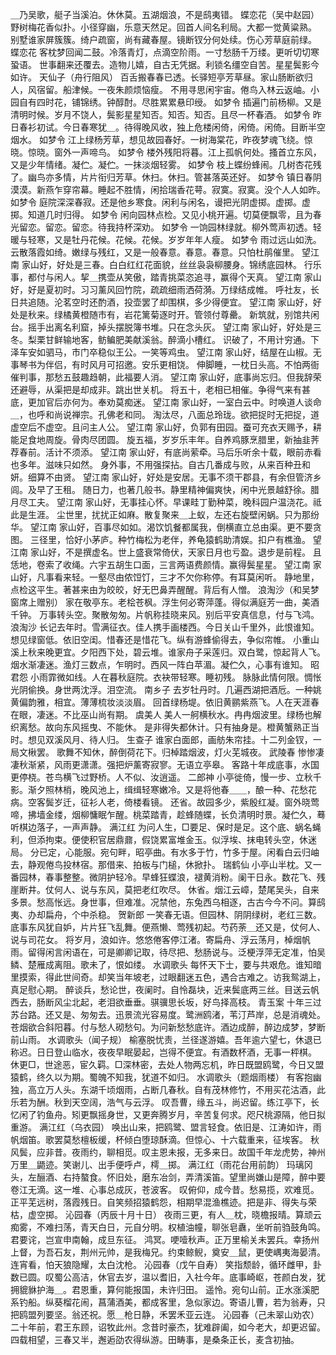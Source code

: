 <!-- { "loadSidebar": true } -->
＿乃吴歌，艇子当溪泊。休休莫。五湖烟浪，不是鸱夷错。 
蝶恋花（吴中赵园）
野树梅花香似扑。小径穿幽，乐意天然足。回首人间名利局。大都一觉黄粱熟。 
别墅谁家屏簇簇。绮户疏窗，尚有藏春屋。镜断钗分何处续。伤心芳草庭前绿。 
蝶恋花
客枕梦回闻二鼓。冷落青灯，点滴空阶雨。一寸愁肠千万缕。更听切切寒蛩语。 
世事翻来还覆去。造物儿嬉，自古无凭据。利锁名缰空自苦。星星鬓影今如许。 
天仙子（舟行阻风）
百舌搬春春已透。长驿短亭芳草昼。家山肠断欲归人，风宿留。船津候。一夜朱颜烦恼瘦。 
不用寻思闲宇宙。倦鸟入林云返岫。小园自有四时花，铺锦绣。钟醇酎。尽胜累累悬印绶。 
如梦令
插遍门前杨柳。又是清明时候。岁月不饶人，鬓影星星知否。知否。知否。且尽一杯春酒。 
如梦令
昨日春衫初试。今日春寒犹＿。待得晚风收，独上危楼闲倚，闲倚。闲倚。目断半空烟水。 
如梦令
江上绿杨芳草，想见故园春好。一树海棠花，昨夜梦魂飞绕。惊晓。惊晓。窗外一声啼鸟。 
如梦令
楼外残阳将暮。江上孤帆何处。搔首立东风，又是少年情绪。凝伫。凝伫。一抹淡烟轻雾。 
如梦令
枝上蝶纷蜂闹。几树杏花残了。幽鸟亦多情，片片衔归芳草。休扫。休扫。管甚落英还好。 
如梦令
镇日春阴漠漠。新燕乍穿帘幕。睡起不胜情，闲拾瑞香花萼。寂寞。寂寞。没个人人如昨。 
如梦令
庭院深深春寂。还是他乡寒食。闲利与闲名，谩把光阴虚掷。虚掷。虚掷。知道几时归得。 
如梦令
闲向园林点检。又见小桃开遍。切莫便飘零，且为春光留恋。留恋。留恋。待我持杯深劝。 
如梦令
一饷园林绿就。柳外莺声初透。轻暖与轻寒，又是牡丹花候。花候。花候。岁岁年年人瘦。 
如梦令
雨过远山如洗。云散落霞如绮。嫩绿与残红，又是一般春意。春意。春意。只怕杜鹃催里。 
望江南
家山好，好处是三春。白白红红花面貌，丝丝袅袅柳腰身。锦绣底园林。 
行乐事，都付与闲人。挈＿携壶从笑傲，踏青挑菜恣追寻，赢得个天真。 
望江南
家山好，好是夏初时。习习薰风回竹院，疏疏细雨洒荷漪。万绿结成帷。 
呼社友，长日共追随。沦茗空时还酌酒，投壶罢了却围棋，多少得便宜。 
望江南
家山好，好处是秋来。绿橘黄橙随市有，岩花篱菊逐时开。管领付尊罍。 
新筑就，别馆共闲台。摇手出离名利窟，掉头摆脱簿书堆。只在念头灰。 
望江南
家山好，好处是三冬。梨栗甘鲜输地客，鲂鳊肥美献溪翁。醉滴小槽红。 
识破了，不用计穷通。下泽车安如驷马，市门卒稳似王公。一笑等鸡虫。 
望江南
家山好，结屋在山椒。无事琴书为伴侣，有时风月可招邀。安乐更相饶。 
伸脚睡，一枕日头高。不怕两衙催判事，那愁五鼓趣趋朝，此福要人消。 
望江南
家山好，底事尚忘归。但我辞荣还避辱，从渠把是却成非。跳出世关机。 
将五十，老相已相催。争得气来有甚底，更加官后亦何为。奉劝莫痴迷。 
望江南
家山好，一室白云中。时唤道人谈命＿，也呼和尚说禅宗。孔佛老和同。 
淘汰尽，八面总玲珑。欲把捉时无把捉，道虚空后不虚空。且问主人公。 
望江南
家山好，负郭有田园。蚕可充衣天赐予，耕能足食地周旋。骨肉尽团圆。 
旋五福，岁岁乐丰年。自养鸡豚烹腊里，新抽韭荠荐春前。活计不须添。 
望江南
家山好，有底尚萦牵。马后乐听余十载，眼前赤看也多年。滋味只如然。 
身外事，不用强探拈。自古几番成与败，从来百种丑和妍。细算不由贤。 
望江南
家山好，好处是安居。无事不须干郡县，有余但管济乡闾。及早了王租。 
随日力，也著几般书。静里精神偏爽快，闲中光景越舒徐。腊月尽工夫。 
望江南
家山好，无事挂心怀。早课畦丁勤种菜，晚科园户温浇花。祗此是生涯。 
尘世里，扰扰正如麻。散复聚来＿上蚁，左还右旋壁闲蜗。只为那纷华。 
望江南
家山好，百事尽如如。渴饮饥餐都属我，倒横直立总由渠。更不要贪图。 
三径里，恰好小茅庐。种竹梅松为老伴，养龟猿鹤助清娱。扣户有樵渔。 
望江南
家山好，不是撰虚名。世上盛衰常倚伏，天家日月也亏盈。退步是前程。 
且恁地，卷索了收绳。六宇五胡生口面，三言两语费颜情。赢得鬓星星。 
望江南
家山好，凡事看来轻。一壑尽由侬饾饤，三才不欠你称停。有耳莫闲听。 
静地里，点检这平生。著甚来由为皎皎，好无巴鼻弄醒醒。背后有人憎。 
浪淘沙（和吴梦窗席上赠别）
家在敬亭东。老桧苍枫。浮生何必寄萍蓬。得似满庭芳一曲，美酒千钟。 
万事转头空。聚散匆匆。片帆称挂晓来风。别后平安真信息，付与飞鸿。 
浪淘沙
长记去年时。雪满征衣。佳人携手画楼西。今日关山千里外，此恨谁知。 
想见绿窗低。依旧空闺。惜春还是惜花飞。纵有游蜂偷得去，争似帘帷。 
小重山
溪上秋来晚更宜。夕阳西下处，碧云堆。谁家舟子采莲归。双白鹭，惊起背人飞。 
烟水渐凄迷。渔灯三数点，乍明时。西风一阵白苹湄。凝伫久，心事有谁知。 
昭君怨
小雨霏微如线。人在暮秋庭院。衣袂带轻寒。睡初残。 
脉脉此情何限。惆怅光阴偷换。身世两沈浮。泪空流。 
南乡子
去岁牡丹时。几遍西湖把酒卮。一种姚黄偏韵雅，相宜。薄薄梳妆淡淡眉。 
回首绿杨堤。依旧黄鹂紫燕飞。人在天涯春在眼，凄迷。不比巫山尚有期。 
虞美人
美人一舸横秋水。冉冉烟波里。绿杨也解织离愁。故向东风摇曳、不能休。 
是非得失都休计。只有抽身是。橙黄蟹熟正当时。想见双溪风月、待人归。 
生查子
谁家白面郎，画舫朱帘挂。十二列金钗，一局文楸罢。 
歌舞不知休，醉倒荷花下。归棹踏烟波，灯火芜城夜。 
武陵春
惨惨凄凄秋渐紧，风雨更潇潇。强把炉薰寄寂寥。无语立亭皋。 
客路十年成底事，水国更停桡。苍鸟横飞过野桥。人不似、汝逍遥。 
二郎神
小亭徙倚，慢一步、立秋千影。渐夕照林梢，晚风池上，缉缉轻寒嫩冷。又是将他春＿＿，酿一种、花愁花病。空客鬓岁迁，征衫人老，倚楼看镜。 
还省。故园多少，紫殷红凝。窗外晓莺啼，拂墙金缕，烟柳慵眠乍醒。桃菜踏青，趁蜂随蝶，长负清明时景。凝伫久，蓦听棋边落子，一声声静。 
满江红
为问人生，□要足、保时是足。这个底、蜗名蝇利，但添拘束。便使积官居鼎鼐，假饶累富堆金玉。似浮埃、抹电转头空，休迷局。 
分已定，心能服。宛句畔，昭亭曲。有水多于竹，竹多于屋。闲看白云归岫去，静观倦鸟投林宿。那借来、拍板与门槌，休掀扑。 
瑞鹤仙
小亭山半枕。又一番园林，春事整整。微阴护轻冷。早蜂狂蝶浪，褪黄消粉。阑干日永。数花飞、残崖断井。仗何人、说与东风，莫把老红吹尽。 
休省。烟江云嶂，楚尾吴头，自来多景。愁高怅远。身世事，但难准。况禁他，东兔西乌相逐，古古今今不问。算鸱夷、办却扁舟，个中杀稳。 
贺新郎
一笑春无语。但园林、阴阴绿树，老红三数。底事东风犹自妒，片片狂飞乱舞。便燕懒、莺残初起。芍药荼＿还又是，仗何人、说与司花女。 
将岁月，浪如许。悠悠倦客停江渚。寄扁舟、浮云荡月，棹烟帆雨。留得闲言闲语在，可是卿卿记取，待尽把、愁肠说与。泛梗浮萍无定准，怕吴鳞、楚雁成离阻。歌未了，恨如缕。 
水调歌头
每怀天下士，要与共艰危。谁知暗里摸索，得此世间奇。却笑当年坡老，过眼翻迷五色，遇合古难之。访我鸳湖上，真足慰心期。 
醉谈兵，愁论世，夜阑时。自怜磊块，近来鬓底两三丝。目送云帆西去，肠断风尘北起，老泪欲垂垂。骐骥思长坂，好鸟择高枝。 
青玉案
十年三过苏台路。还又是、匆匆去。迅景流光容易度。鹭洲鸥渚，苇汀芦岸，总是消魂处。 
苍烟欲合斜阳暮。付与愁人砌愁句。为问新愁愁底许。酒边成醉，醉边成梦，梦断前山雨。 
水调歌头（闻子规）
榆塞脱忧责，兰径遂游嬉。吾年逾六望七，休退已称迟。日日登山临水，夜夜早眠晏起，岂得不便宜。有酒数杯酒，无事一枰棋。 
休更□，世途恶，宦久羁。□深林密，去处人物两忘机，昨日既盟鸥鹭，今日又盟猿鹤，终久以为期。蜀魄不知我，犹道不如归。 
水调歌头（题烟雨楼）
有客抱幽独，高立万人头。东湖千顷烟雨，占断几春秋。自有茂林修竹，不用买花沽酒，此乐若为酬。秋到天空阔，浩气与云浮。 
叹吾曹，缘五斗，尚迟留。练江亭下，长忆闲了钓鱼舟。矧更飘摇身世，又更奔腾岁月，辛苦复何求。咫尺桃源隔，他日拟重游。 
满江红（乌衣园）
唤出山来，把鸥鹭、盟言轻食。依旧是、江涛如许，雨帆烟笛。歌罢莫愁檀板缓，杯倾白堕琼酥滴。但惊心、十六载重来，征埃客。 
秋风鬓，应非昔。夜雨约，聊相觅。叹主恩未报，无多来日。故国千年龙虎势，神州万里＿鼯迹。笑谢儿、出手便呼卢，樗＿掷。 
满江红（雨花台用前韵）
玛璃冈头，左酾酒、右持螯食。怀旧处，磨东冶剑，弄清溪笛。望里尚嫌山是障，醉中要卷江无滴。这一堆、心事总成灰，苍波客。 
叹俯仰，成今昔。愁易揽，欢难觅。正平芜远树，落霞残日。自笑频招猿鹤怨，相期早混渔樵迹。把是非、得失与荣枯，虚空掷。 
沁园春（丙辰十月十日）
夜雨三更，有人＿枕，晓檐报晴。算顽云痴雾，不难扫荡，青天白日，元自分明。权植油幢，聊张皂纛，坐听前驺鼓角鸣。君要诧，岂宣申南翰，成旦东征。 
鸿冥。哽噎秋声。正万里榆关未罢兵。幸扬州上督，为吾石友，荆州元帅，是我梅兄。约束鲸鲵，奠安＿鼠，更使嵎夷海晏清。连宵看，怕天狼隐耀，太白沈枪。 
沁园春（戊午自寿）
笑指颓龄，循环雌甲，卦数已圆。叹蜀公高洁，休官去岁，温以耆旧，入社今年。底事崎岖，苍颜白发，犹拥貔貅护海＿。君恩重，算何能报国，未许归田。 
遥怜。宛句山前。正水涨溪肥系钓船。纵葵榴花闹，菖蒲酒美，都成客里，急似家边。寄语儿曹，若为翁寿，只把鸥盟列要坚。翁还祝。愿＿枪日静，禾罢禾亚云连。 
沁园春（己未翠山劝农）
二十年前，君王东顾，诏牧此州。念昔时豪杰，犹难辟阖，如今老大，却更迟留。四载相望，三春又半，邂逅劭农得纵游。田畴事，是桑条正长，麦含初抽。 
